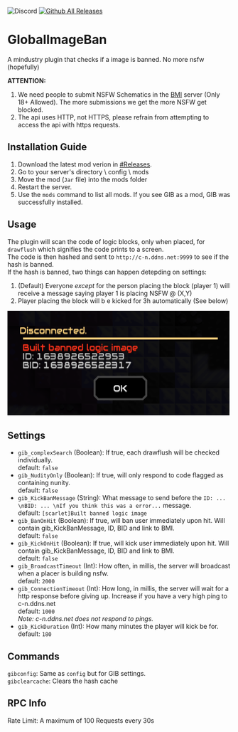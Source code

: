![Discord](https://img.shields.io/discord/917595056075071488)
[![Github All Releases](https://img.shields.io/github/downloads/L0615T1C5-216AC-9437/GlobalImageBan/total.svg)]()
# GlobalImageBan
A mindustry plugin that checks if a image is banned. No more nsfw (hopefully)

 **ATTENTION:**
1) We need people to submit NSFW Schematics in the [BMI](https://discord.gg/v7SyYd2D3y) server (Only 18+ Allowed). The more submissions we get the more NSFW get blocked.
2) The api uses HTTP, not HTTPS, please refrain from attempting to access the api with https requests.

## Installation Guide
1. Download the latest mod verion in [#Releases](https://github.com/L0615T1C5-216AC-9437/MaxRateCalculator/releases).  
2. Go to your server's directory \ config \ mods
3. Move the mod (`Jar` file) into the mods folder  
4. Restart the server.
5. Use the `mods` command to list all mods. If you see GIB as a mod, GIB was successfully installed.
## Usage
The plugin will scan the code of logic blocks, only when placed, for `drawflush` which signifies the code prints to a screen.  
The code is then hashed and sent to `http://c-n.ddns.net:9999` to see if the hash is banned.  
If the hash is banned, two things can happen detepding on settings:  
1. (Default) Everyone *except* for the person placing the block (player 1) will receive a message saying player 1 is placing NSFW @ (X,Y)
2. Player placing the block will b e kicked for 3h automatically (See below)
<img src="readme/kick.png" alt="MaxRatio" width="500"/>  

## Settings  
* `gib_complexSearch` (Boolean): If true, each drawflush will be checked individually.  
default: `false`  
* `gib_NudityOnly` (Boolean): If true, will only respond to code flagged as containing nunity.  
default: `false`  
* `gib_KickBanMessage` (String): What message to send before the `ID: ... \nBID: ... \nIf you think this was a error...` message.  
default: `[scarlet]Built banned logic image`  
* `gib_BanOnHit` (Boolean): If true, will ban user immediately upon hit. Will contain gib_KickBanMessage, ID, BID and link to BMI.  
default: `false`  
* `gib_KickOnHit` (Boolean): If true, will kick user immediately upon hit. Will contain gib_KickBanMessage, ID, BID and link to BMI.  
default: `false`  
* `gib_BroadcastTimeout` (Int): How often, in millis, the server will broadcast when a placer is building nsfw.  
default: `2000`  
* `gib_ConnectionTimeout` (Int): How long, in millis, the server will wait for a http response before giving up. Increase if you have a very high ping to c-n.ddns.net  
default: `1000`  
*Note: c-n.ddns.net does not respond to pings.*  
* `gib_KickDuration` (Int): How many minutes the player will kick be for.  
default: `180`  

## Commands  
`gibconfig`: Same as `config` but for GIB settings.  
`gibclearcache`: Clears the hash cache
## RPC Info
Rate Limit: A maximum of 100 Requests every 30s
